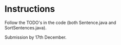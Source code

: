 # Instructions

Follow the TODO's in the code (both Sentence.java and SortSentences.java). 

Submission by 17th December. 

